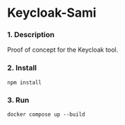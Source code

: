# Keycloak-Sami

### 1. Description
Proof of concept for the Keycloak tool.

### 2. Install
```npm install```

### 3. Run
```docker compose up --build```
